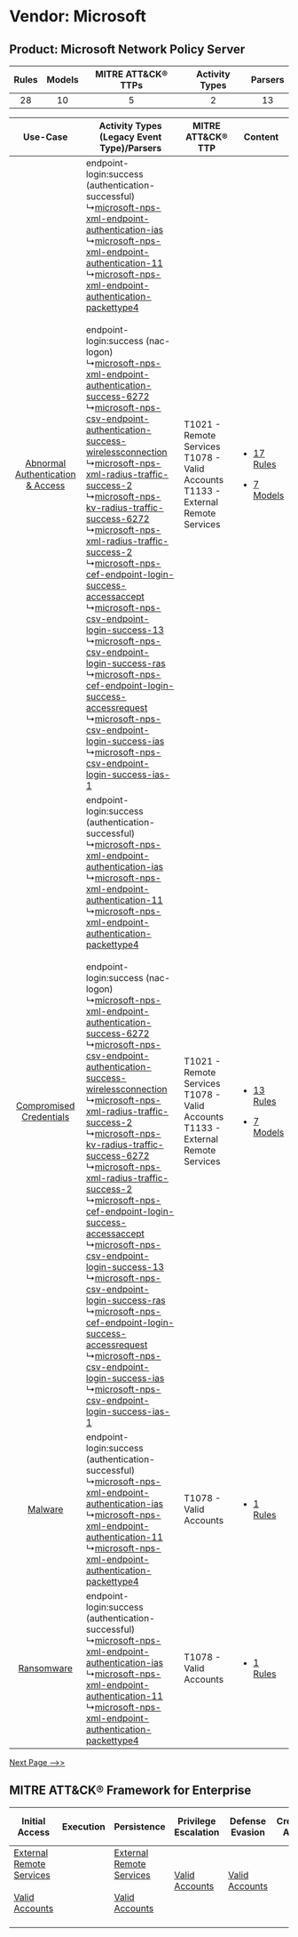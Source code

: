 Vendor: Microsoft
=================
Product: Microsoft Network Policy Server
----------------------------------------
| Rules | Models | MITRE ATT&CK® TTPs | Activity Types | Parsers |
|:-----:|:------:|:------------------:|:--------------:|:-------:|
|  28   |   10   |         5          |       2        |   13    |

|    Use-Case    | Activity Types (Legacy Event Type)/Parsers    | MITRE ATT&CK® TTP    | Content    |
|:----:| ---- | ---- | ---- |
| [Abnormal Authentication & Access](../../../UseCases/uc_abnormal_authentication_&_access.md) |  endpoint-login:success (authentication-successful)<br> ↳[microsoft-nps-xml-endpoint-authentication-ias](Ps/pC_microsoftnpsxmlendpointauthenticationias.md)<br> ↳[microsoft-nps-xml-endpoint-authentication-11](Ps/pC_microsoftnpsxmlendpointauthentication11.md)<br> ↳[microsoft-nps-xml-endpoint-authentication-packettype4](Ps/pC_microsoftnpsxmlendpointauthenticationpackettype4.md)<br><br> endpoint-login:success (nac-logon)<br> ↳[microsoft-nps-xml-endpoint-authentication-success-6272](Ps/pC_microsoftnpsxmlendpointauthenticationsuccess6272.md)<br> ↳[microsoft-nps-csv-endpoint-authentication-success-wirelessconnection](Ps/pC_microsoftnpscsvendpointauthenticationsuccesswirelessconnection.md)<br> ↳[microsoft-nps-xml-radius-traffic-success-2](Ps/pC_microsoftnpsxmlradiustrafficsuccess2.md)<br> ↳[microsoft-nps-kv-radius-traffic-success-6272](Ps/pC_microsoftnpskvradiustrafficsuccess6272.md)<br> ↳[microsoft-nps-xml-radius-traffic-success-2](Ps/pC_microsoftnpsxmlradiustrafficsuccess2.md)<br> ↳[microsoft-nps-cef-endpoint-login-success-accessaccept](Ps/pC_microsoftnpscefendpointloginsuccessaccessaccept.md)<br> ↳[microsoft-nps-csv-endpoint-login-success-13](Ps/pC_microsoftnpscsvendpointloginsuccess13.md)<br> ↳[microsoft-nps-csv-endpoint-login-success-ras](Ps/pC_microsoftnpscsvendpointloginsuccessras.md)<br> ↳[microsoft-nps-cef-endpoint-login-success-accessrequest](Ps/pC_microsoftnpscefendpointloginsuccessaccessrequest.md)<br> ↳[microsoft-nps-csv-endpoint-login-success-ias](Ps/pC_microsoftnpscsvendpointloginsuccessias.md)<br> ↳[microsoft-nps-csv-endpoint-login-success-ias-1](Ps/pC_microsoftnpscsvendpointloginsuccessias1.md)<br> | T1021 - Remote Services<br>T1078 - Valid Accounts<br>T1133 - External Remote Services<br> | [<ul><li>17 Rules</li></ul><ul><li>7 Models</li></ul>](RM/r_m_microsoft_microsoft_network_policy_server_Abnormal_Authentication_&_Access.md) |
|          [Compromised Credentials](../../../UseCases/uc_compromised_credentials.md)          |  endpoint-login:success (authentication-successful)<br> ↳[microsoft-nps-xml-endpoint-authentication-ias](Ps/pC_microsoftnpsxmlendpointauthenticationias.md)<br> ↳[microsoft-nps-xml-endpoint-authentication-11](Ps/pC_microsoftnpsxmlendpointauthentication11.md)<br> ↳[microsoft-nps-xml-endpoint-authentication-packettype4](Ps/pC_microsoftnpsxmlendpointauthenticationpackettype4.md)<br><br> endpoint-login:success (nac-logon)<br> ↳[microsoft-nps-xml-endpoint-authentication-success-6272](Ps/pC_microsoftnpsxmlendpointauthenticationsuccess6272.md)<br> ↳[microsoft-nps-csv-endpoint-authentication-success-wirelessconnection](Ps/pC_microsoftnpscsvendpointauthenticationsuccesswirelessconnection.md)<br> ↳[microsoft-nps-xml-radius-traffic-success-2](Ps/pC_microsoftnpsxmlradiustrafficsuccess2.md)<br> ↳[microsoft-nps-kv-radius-traffic-success-6272](Ps/pC_microsoftnpskvradiustrafficsuccess6272.md)<br> ↳[microsoft-nps-xml-radius-traffic-success-2](Ps/pC_microsoftnpsxmlradiustrafficsuccess2.md)<br> ↳[microsoft-nps-cef-endpoint-login-success-accessaccept](Ps/pC_microsoftnpscefendpointloginsuccessaccessaccept.md)<br> ↳[microsoft-nps-csv-endpoint-login-success-13](Ps/pC_microsoftnpscsvendpointloginsuccess13.md)<br> ↳[microsoft-nps-csv-endpoint-login-success-ras](Ps/pC_microsoftnpscsvendpointloginsuccessras.md)<br> ↳[microsoft-nps-cef-endpoint-login-success-accessrequest](Ps/pC_microsoftnpscefendpointloginsuccessaccessrequest.md)<br> ↳[microsoft-nps-csv-endpoint-login-success-ias](Ps/pC_microsoftnpscsvendpointloginsuccessias.md)<br> ↳[microsoft-nps-csv-endpoint-login-success-ias-1](Ps/pC_microsoftnpscsvendpointloginsuccessias1.md)<br> | T1021 - Remote Services<br>T1078 - Valid Accounts<br>T1133 - External Remote Services<br> | [<ul><li>13 Rules</li></ul><ul><li>7 Models</li></ul>](RM/r_m_microsoft_microsoft_network_policy_server_Compromised_Credentials.md)          |
|    [Malware](../../../UseCases/uc_malware.md)    |  endpoint-login:success (authentication-successful)<br> ↳[microsoft-nps-xml-endpoint-authentication-ias](Ps/pC_microsoftnpsxmlendpointauthenticationias.md)<br> ↳[microsoft-nps-xml-endpoint-authentication-11](Ps/pC_microsoftnpsxmlendpointauthentication11.md)<br> ↳[microsoft-nps-xml-endpoint-authentication-packettype4](Ps/pC_microsoftnpsxmlendpointauthenticationpackettype4.md)<br>    | T1078 - Valid Accounts<br>    | [<ul><li>1 Rules</li></ul>](RM/r_m_microsoft_microsoft_network_policy_server_Malware.md)    |
|    [Ransomware](../../../UseCases/uc_ransomware.md)    |  endpoint-login:success (authentication-successful)<br> ↳[microsoft-nps-xml-endpoint-authentication-ias](Ps/pC_microsoftnpsxmlendpointauthenticationias.md)<br> ↳[microsoft-nps-xml-endpoint-authentication-11](Ps/pC_microsoftnpsxmlendpointauthentication11.md)<br> ↳[microsoft-nps-xml-endpoint-authentication-packettype4](Ps/pC_microsoftnpsxmlendpointauthenticationpackettype4.md)<br>    | T1078 - Valid Accounts<br>    | [<ul><li>1 Rules</li></ul>](RM/r_m_microsoft_microsoft_network_policy_server_Ransomware.md)    |
[Next Page -->>](2_ds_microsoft_microsoft_network_policy_server.md)

MITRE ATT&CK® Framework for Enterprise
--------------------------------------
| Initial Access                                                                                                                                   | Execution | Persistence                                                                                                                                      | Privilege Escalation                                                | Defense Evasion                                                     | Credential Access | Discovery | Lateral Movement                                                     | Collection | Command and Control                                                                                                                       | Exfiltration | Impact |
| ------------------------------------------------------------------------------------------------------------------------------------------------ | --------- | ------------------------------------------------------------------------------------------------------------------------------------------------ | ------------------------------------------------------------------- | ------------------------------------------------------------------- | ----------------- | --------- | -------------------------------------------------------------------- | ---------- | ----------------------------------------------------------------------------------------------------------------------------------------- | ------------ | ------ |
| [External Remote Services](https://attack.mitre.org/techniques/T1133)<br><br>[Valid Accounts](https://attack.mitre.org/techniques/T1078)<br><br> |           | [External Remote Services](https://attack.mitre.org/techniques/T1133)<br><br>[Valid Accounts](https://attack.mitre.org/techniques/T1078)<br><br> | [Valid Accounts](https://attack.mitre.org/techniques/T1078)<br><br> | [Valid Accounts](https://attack.mitre.org/techniques/T1078)<br><br> |                   |           | [Remote Services](https://attack.mitre.org/techniques/T1021)<br><br> |            | [Proxy: Multi-hop Proxy](https://attack.mitre.org/techniques/T1090/003)<br><br>[Proxy](https://attack.mitre.org/techniques/T1090)<br><br> |              |        |